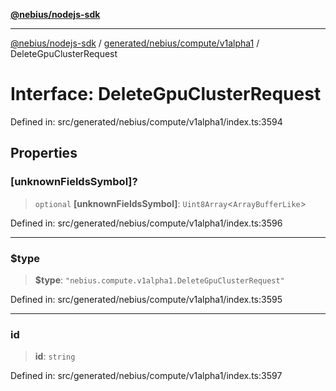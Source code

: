 [**@nebius/nodejs-sdk**](../../../../../README.md)

---

[@nebius/nodejs-sdk](../../../../../README.md) / [generated/nebius/compute/v1alpha1](../README.md) / DeleteGpuClusterRequest

# Interface: DeleteGpuClusterRequest

Defined in: src/generated/nebius/compute/v1alpha1/index.ts:3594

## Properties

### \[unknownFieldsSymbol\]?

> `optional` **\[unknownFieldsSymbol\]**: `Uint8Array`\<`ArrayBufferLike`\>

Defined in: src/generated/nebius/compute/v1alpha1/index.ts:3596

---

### $type

> **$type**: `"nebius.compute.v1alpha1.DeleteGpuClusterRequest"`

Defined in: src/generated/nebius/compute/v1alpha1/index.ts:3595

---

### id

> **id**: `string`

Defined in: src/generated/nebius/compute/v1alpha1/index.ts:3597
